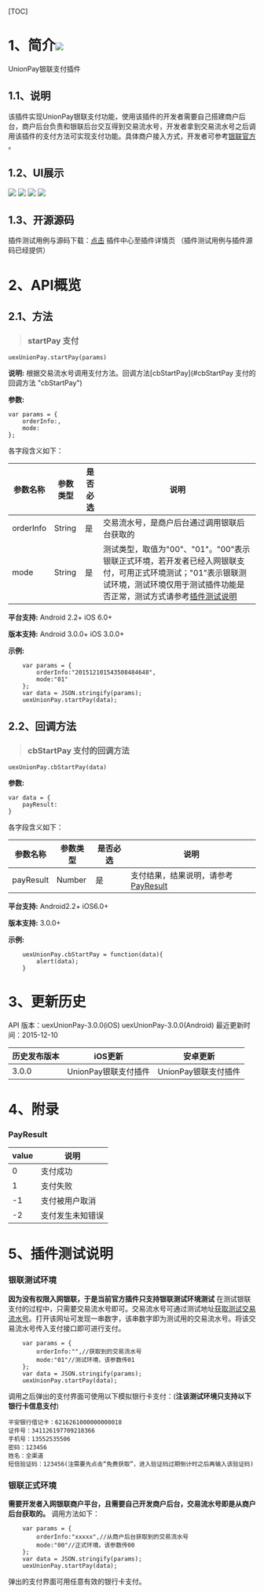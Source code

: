 [TOC]

# 1、简介[![](http://appcan-download.oss-cn-beijing.aliyuncs.com/%E5%85%AC%E6%B5%8B%2Fgf.png)]()
UnionPay银联支付插件

## 1.1、说明
 该插件实现UnionPay银联支付功能，使用该插件的开发者需要自己搭建商户后台，商户后台负责和银联后台交互得到交易流水号，开发者拿到交易流水号之后调用该插件的支付方法可实现支付功能。具体商户接入方式，开发者可参考[银联官方](https://open.unionpay.com/ajweb/index) 。

## 1.2、UI展示
 ![](https://github.com/AppCanOpenSource/appcan-docs-v2/blob/master/%E7%AC%AC%E4%B8%89%E6%96%B9SDK/uexUnionPay/img/1.png) ![](https://github.com/AppCanOpenSource/appcan-docs-v2/blob/master/%E7%AC%AC%E4%B8%89%E6%96%B9SDK/uexUnionPay/img/2.png) ![](https://github.com/AppCanOpenSource/appcan-docs-v2/blob/master/%E7%AC%AC%E4%B8%89%E6%96%B9SDK/uexUnionPay/img/3.png) ![](https://github.com/AppCanOpenSource/appcan-docs-v2/blob/master/%E7%AC%AC%E4%B8%89%E6%96%B9SDK/uexUnionPay/img/4.png)

## 1.3、开源源码
插件测试用例与源码下载：[点击]() 插件中心至插件详情页 （插件测试用例与插件源码已经提供）

# 2、API概览

## 2.1、方法
> ### startPay 支付

`uexUnionPay.startPay(params)`

**说明:**
 根据交易流水号调用支付方法。回调方法[cbStartPay](#cbStartPay 支付的回调方法 "cbStartPay")

**参数:**

```
var params = {
    orderInfo:,
    mode:
};
```

各字段含义如下：

|  参数名称 | 参数类型  | 是否必选  |  说明 |
| ------------ | ------------ | ------------ | ------------ |
| orderInfo | String | 是 | 交易流水号，是商户后台通过调用银联后台获取的 |
| mode | String | 是 | 测试类型，取值为"00"、"01"。"00"表示银联正式环境，若开发者已经入网银联支付，可用正式环境测试；"01"表示银联测试环境，测试环境仅用于测试插件功能是否正常，测试方式请参考[插件测试说明](#5、插件测试说明) |

**平台支持:**
Android 2.2+
iOS 6.0+

**版本支持:**
Android 3.0.0+
iOS 3.0.0+

**示例:**

```
    var params = {
        orderInfo:"201512101543508484648",
        mode:"01"
    };
    var data = JSON.stringify(params);
    uexUnionPay.startPay(data);
```

## 2.2、回调方法
> ### cbStartPay 支付的回调方法

`uexUnionPay.cbStartPay(data)`

**参数:**
```
var data = {
    payResult:
}
```
各字段含义如下：

|  参数名称 | 参数类型  | 是否必选  |  说明 |
| ------------ | ------------ | ------------ | ------------ |
| payResult| Number| 是 | 支付结果，结果说明，请参考[PayResult](#PayResult) |

**平台支持:**
Android2.2+
iOS6.0+

**版本支持:**
3.0.0+

**示例:**
```
    uexUnionPay.cbStartPay = function(data){
        alert(data);
    }
```

# 3、更新历史
 API 版本：uexUnionPay-3.0.0(iOS) uexUnionPay-3.0.0(Android)
 最近更新时间：2015-12-10
 
|  历史发布版本 | iOS更新  | 安卓更新  |
| ------------ | ------------ | ------------ |
| 3.0.0  | UnionPay银联支付插件  | UnionPay银联支付插件|
 
# 4、附录

### PayResult
| value | 说明 |
| ---- | ---- |
| 0 | 支付成功 |
| 1 | 支付失败 |
| -1 | 支付被用户取消 |
| -2 | 支付发生未知错误 |

# 5、插件测试说明

### 银联测试环境
 **因为没有权限入网银联，于是当前官方插件只支持银联测试环境测试**
 在测试银联支付的过程中，只需要交易流水号即可。交易流水号可通过测试地址[获取测试交易流水号](http://101.231.204.84:8091/sim/getacptn)。打开该网址可发现一串数字，该串数字即为测试用的交易流水号。将该交易流水号传入支付接口即可进行支付。
```
    var params = {
        orderInfo:"",//获取到的交易流水号
        mode:"01"//测试环境，该参数传01
    };
    var data = JSON.stringify(params);
    uexUnionPay.startPay(data);
```
调用之后弹出的支付界面可使用以下模拟银行卡支付：(**注该测试环境只支持以下银行卡信息支付**)
```
平安银行借记卡：6216261000000000018
证件号：341126197709218366
手机号：13552535506
密码：123456
姓名：全渠道
短信验证码：123456(注需要先点击“免费获取”，进入验证码过期倒计时之后再输入该验证码)
```

### 银联正式环境

**需要开发者入网银联商户平台，且需要自己开发商户后台，交易流水号即是从商户后台获取的。**
调用方法如下：
```
    var params = {
        orderInfo:"xxxxx",//从商户后台获取到的交易流水号
        mode:"00"//正式环境，该参数传00
    };
    var data = JSON.stringify(params);
    uexUnionPay.startPay(data);
```
弹出的支付界面可用任意有效的银行卡支付。